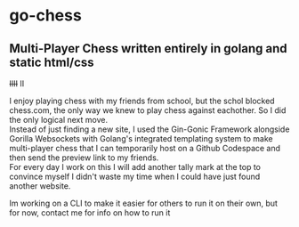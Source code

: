 # go-chess
## Multi-Player Chess written entirely in golang and static html/css           
     
~~IIII~~ II
     
I enjoy playing chess with my friends from school, but the schol blocked chess.com, the only way we knew to play chess against eachother. So I did the only logical next move.       
Instead of just finding a new site, I used the Gin-Gonic Framework alongside Gorilla Websockets with Golang's integrated templating system to make multi-player chess that I can temporarily host on a Github Codespace and then send the preview link to my friends.        
For every day I work on this I will add another tally mark at the top to convince myself I didn't waste my time when I could have just found another website.
      
       
Im working on a CLI to make it easier for others to run it on their own, but for now, contact me for info on how to run it
